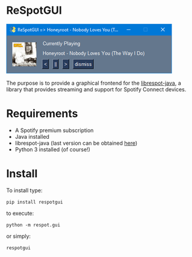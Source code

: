 # ReSpotGUI

![](respotgui.png)

The purpose is to provide a graphical frontend for the [librespot-java](https://github.com/librespot-org/librespot-java), a library that provides streaming and support for Spotify Connect devices. 

# Requirements

- A Spotify premium subscription
- Java installed
- librespot-java (last version can be obtained [here](https://github.com/librespot-org/librespot-java/releases))
- Python 3 installed (of course!)

# Install

To install type:

```
pip install respotgui
```

to execute:
```
python -m respot.gui
```
or simply:
```
respotgui
```
